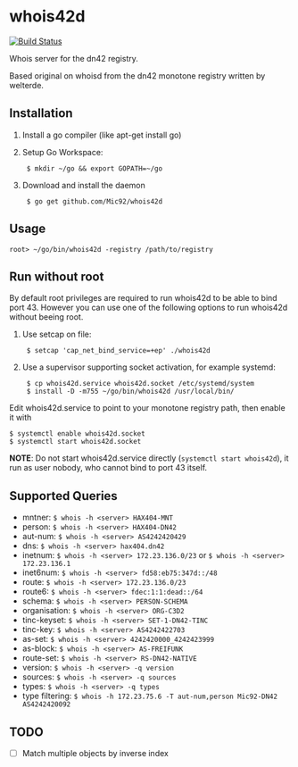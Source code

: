 # whois42d
[![Build Status](https://travis-ci.org/Mic92/whois42d.svg?branch=master)](https://travis-ci.org/Mic92/whois42d)

Whois server for the dn42 registry.

Based original on whoisd from the dn42 monotone registry written by welterde.

## Installation

1. Install a go compiler (like apt-get install go)
2. Setup Go Workspace:

        $ mkdir ~/go && export GOPATH=~/go

3. Download and install the daemon

        $ go get github.com/Mic92/whois42d

## Usage

    root> ~/go/bin/whois42d -registry /path/to/registry


## Run without root

By default root privileges are required to run whois42d to be able to bind port 43.
However you can use one of the following options to run whois42d without beeing root.

1. Use setcap on file:

        $ setcap 'cap_net_bind_service=+ep' ./whois42d

2. Use a supervisor supporting socket activation, for example systemd:

        $ cp whois42d.service whois42d.socket /etc/systemd/system
        $ install -D -m755 ~/go/bin/whois42d /usr/local/bin/

Edit whois42d.service to point to your monotone registry path, then enable it with

    $ systemctl enable whois42d.socket
    $ systemctl start whois42d.socket

**NOTE**: Do not start whois42d.service directly (`systemctl start whois42d`),
it run as user nobody, who cannot bind to port 43 itself.

## Supported Queries

- mntner: `$ whois -h <server> HAX404-MNT`
- person: `$ whois -h <server> HAX404-DN42`
- aut-num: `$ whois -h <server> AS4242420429`
- dns: `$ whois -h <server> hax404.dn42`
- inetnum: `$ whois -h <server> 172.23.136.0/23` or `$ whois -h <server> 172.23.136.1`
- inet6num: `$ whois -h <server> fd58:eb75:347d::/48`
- route: `$ whois -h <server> 172.23.136.0/23`
- route6: `$ whois -h <server> fdec:1:1:dead::/64`
- schema: `$ whois -h <server> PERSON-SCHEMA`
- organisation: `$ whois -h <server> ORG-C3D2`
- tinc-keyset: `$ whois -h <server> SET-1-DN42-TINC`
- tinc-key: `$ whois -h <server> AS4242422703`
- as-set: `$ whois -h <server> 4242420000_4242423999`
- as-block: `$ whois -h <server> AS-FREIFUNK`
- route-set: `$ whois -h <server> RS-DN42-NATIVE`
- version: `$ whois -h <server> -q version`
- sources: `$ whois -h <server> -q sources`
- types: `$ whois -h <server> -q types`
- type filtering: `$ whois -h 172.23.75.6 -T aut-num,person Mic92-DN42 AS4242420092`


## TODO

- [ ] Match multiple objects by inverse index

